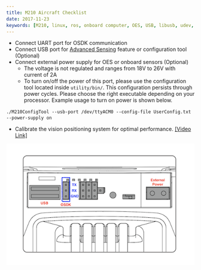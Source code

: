 ```yaml
---
title: M210 Aircraft Checklist
date: 2017-11-23
keywords: [M210, linux, ros, onboard computer, OES, USB, libusb, udev, configuration]
---
```



* Connect UART port for OSDK communication
* Connect USB port for [Advanced Sensing](../guides/component-guide-advanced-sensing-stereo-camera.html)  feature or configuration tool (Optional)
* Connect external power supply for OES or onboard sensors (Optional)
  * The voltage is not regulated and ranges from 18V to 26V with current of 2A
  * To turn on/off the power of this port, please use the configuration tool located inside `utility/bin/`. This configuration persists through power cycles. Please choose the right executable depending on your processor. Example usage to turn on power is shown below.

````
./M210ConfigTool --usb-port /dev/ttyACM0 --config-file UserConfig.txt --power-supply on
````

* Calibrate the vision positioning system for optimal performance. <a href="https://www.youtube.com/watch?v=mYSqz7R5zwI" target="_blank">[Video Link]</a>


![m210_expansion_port](../images/hardwaresetup/m210_expansion_port_text.png)

  
